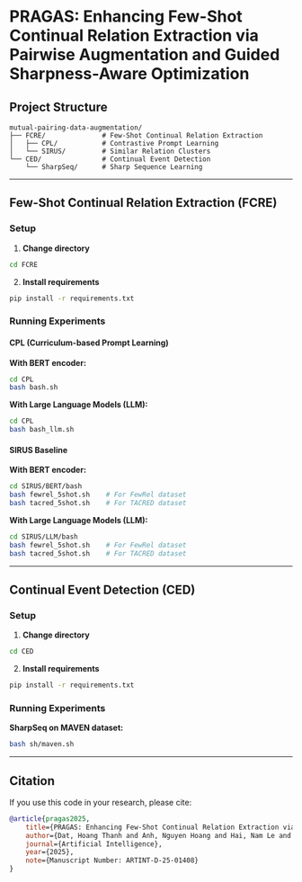 # PRAGAS: Enhancing Few-Shot Continual Relation Extraction via Pairwise Augmentation and Guided Sharpness-Aware Optimization
## Project Structure

```
mutual-pairing-data-augmentation/
├── FCRE/              # Few-Shot Continual Relation Extraction
│   ├── CPL/           # Contrastive Prompt Learning
│   └── SIRUS/         # Similar Relation Clusters
└── CED/               # Continual Event Detection
    └── SharpSeq/      # Sharp Sequence Learning
```

---

## Few-Shot Continual Relation Extraction (FCRE)

### Setup

1. **Change directory**
```bash
cd FCRE
```

2. **Install requirements**
```bash
pip install -r requirements.txt
```

### Running Experiments

#### CPL (Curriculum-based Prompt Learning)

**With BERT encoder:**
```bash
cd CPL
bash bash.sh
```

**With Large Language Models (LLM):**
```bash
cd CPL
bash bash_llm.sh
```

#### SIRUS Baseline

**With BERT encoder:**
```bash
cd SIRUS/BERT/bash
bash fewrel_5shot.sh    # For FewRel dataset
bash tacred_5shot.sh    # For TACRED dataset
```

**With Large Language Models (LLM):**
```bash
cd SIRUS/LLM/bash
bash fewrel_5shot.sh    # For FewRel dataset
bash tacred_5shot.sh    # For TACRED dataset
```

---


## Continual Event Detection (CED)

### Setup

1. **Change directory**
```bash
cd CED
```

2. **Install requirements**
```bash
pip install -r requirements.txt
```

### Running Experiments

**SharpSeq on MAVEN dataset:**
```bash
bash sh/maven.sh
```

---
## Citation

If you use this code in your research, please cite:

```bibtex
@article{pragas2025,
    title={PRAGAS: Enhancing Few-Shot Continual Relation Extraction via Pairwise Augmentation and Guided Sharpness-Aware Optimization},
    author={Dat, Hoang Thanh and Anh, Nguyen Hoang and Hai, Nam Le and Van, Linh Ngo and Dinh, Sang},
    journal={Artificial Intelligence},
    year={2025},
    note={Manuscript Number: ARTINT-D-25-01408}
}
```